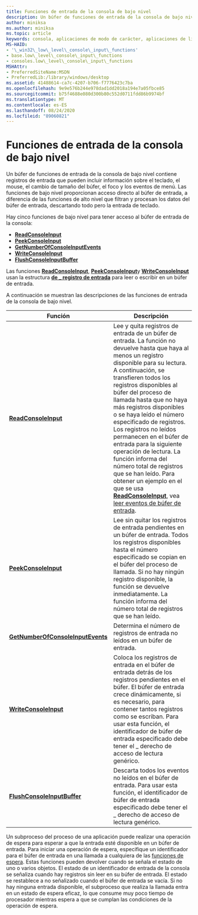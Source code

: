 ```yaml
---
title: Funciones de entrada de la consola de bajo nivel
description: Un búfer de funciones de entrada de la consola de bajo nivel contiene registros de entrada que pueden incluir información sobre el teclado, el mouse, el cambio de tamaño del búfer, el foco y los eventos de menú.
author: miniksa
ms.author: miniksa
ms.topic: article
keywords: consola, aplicaciones de modo de carácter, aplicaciones de línea de comandos, aplicaciones de terminal, API de consola
MS-HAID:
- '\_win32\_low\_level\_console\_input\_functions'
- base.low\_level\_console\_input\_functions
- consoles.low\_level\_console\_input\_functions
MSHAttr:
- PreferredSiteName:MSDN
- PreferredLib:/library/windows/desktop
ms.assetid: 41488614-ca7c-4207-b706-f7776423c7ba
ms.openlocfilehash: 9e9e576b244e978dad1dd2018a194e7a05fbce85
ms.sourcegitcommit: b75f4688e080d300b80c552d0711fdd86b9974bf
ms.translationtype: MT
ms.contentlocale: es-ES
ms.lasthandoff: 08/24/2020
ms.locfileid: "89060821"
---
```

# <a name="low-level-console-input-functions"></a>Funciones de entrada de la consola de bajo nivel


Un búfer de funciones de entrada de la consola de bajo nivel contiene registros de entrada que pueden incluir información sobre el teclado, el mouse, el cambio de tamaño del búfer, el foco y los eventos de menú. Las funciones de bajo nivel proporcionan acceso directo al búfer de entrada, a diferencia de las funciones de alto nivel que filtran y procesan los datos del búfer de entrada, descartando todo pero la entrada de teclado.

Hay cinco funciones de bajo nivel para tener acceso al búfer de entrada de la consola:

- [**ReadConsoleInput**](readconsoleinput.md)
- [**PeekConsoleInput**](peekconsoleinput.md)
- [**GetNumberOfConsoleInputEvents**](getnumberofconsoleinputevents.md)
- [**WriteConsoleInput**](writeconsoleinput.md)
- [**FlushConsoleInputBuffer**](flushconsoleinputbuffer.md)

Las funciones [**ReadConsoleInput**](readconsoleinput.md), [**PeekConsoleInput**](peekconsoleinput.md)y [**WriteConsoleInput**](writeconsoleinput.md) usan la estructura [**de \_ registro de entrada**](input-record-str.md) para leer o escribir en un búfer de entrada.

A continuación se muestran las descripciones de las funciones de entrada de la consola de bajo nivel.


| Función                                                               | Descripción                                                                                                                                                                                                                                                                                                                                                                                                                                                                                                                                                                                                |
|------------------------------------------------------------------------|------------------------------------------------------------------------------------------------------------------------------------------------------------------------------------------------------------------------------------------------------------------------------------------------------------------------------------------------------------------------------------------------------------------------------------------------------------------------------------------------------------------------------------------------------------------------------------------------------------|
| [**ReadConsoleInput**](readconsoleinput.md)                           | Lee y quita registros de entrada de un búfer de entrada. La función no devuelve hasta que haya al menos un registro disponible para su lectura. A continuación, se transfieren todos los registros disponibles al búfer del proceso de llamada hasta que no haya más registros disponibles o se haya leído el número especificado de registros. Los registros no leídos permanecen en el búfer de entrada para la siguiente operación de lectura. La función informa del número total de registros que se han leído. Para obtener un ejemplo en el que se usa [**ReadConsoleInput**](readconsoleinput.md), vea [leer eventos de búfer de entrada](reading-input-buffer-events.md). |
| [**PeekConsoleInput**](peekconsoleinput.md)                           | Lee sin quitar los registros de entrada pendientes en un búfer de entrada. Todos los registros disponibles hasta el número especificado se copian en el búfer del proceso de llamada. Si no hay ningún registro disponible, la función se devuelve inmediatamente. La función informa del número total de registros que se han leído.                                                                                                                                                                                                                                                                                              |
| [**GetNumberOfConsoleInputEvents**](getnumberofconsoleinputevents.md) | Determina el número de registros de entrada no leídos en un búfer de entrada.                                                                                                                                                                                                                                                                                                                                                                                                                                                                                                                                          |
| [**WriteConsoleInput**](writeconsoleinput.md)                         | Coloca los registros de entrada en el búfer de entrada detrás de los registros pendientes en el búfer. El búfer de entrada crece dinámicamente, si es necesario, para contener tantos registros como se escriban. Para usar esta función, el identificador de búfer de entrada especificado debe tener el \_ derecho de acceso de lectura genérico.                                                                                                                                                                                                                                                                                                                           |
| [**FlushConsoleInputBuffer**](flushconsoleinputbuffer.md)             | Descarta todos los eventos no leídos en el búfer de entrada. Para usar esta función, el identificador de búfer de entrada especificado debe tener el \_ derecho de acceso de lectura genérico.                                                                                                                                                                                                                                                                                                                                                                                                                                                          |




Un subproceso del proceso de una aplicación puede realizar una operación de espera para esperar a que la entrada esté disponible en un búfer de entrada. Para iniciar una operación de espera, especifique un identificador para el búfer de entrada en una llamada a cualquiera de las [funciones de espera](https://msdn.microsoft.com/library/windows/desktop/ms687069). Estas funciones pueden devolver cuando se señala el estado de uno o varios objetos. El estado de un identificador de entrada de la consola se señaliza cuando hay registros sin leer en su búfer de entrada. El estado se restablece a no señalizado cuando el búfer de entrada se vacía. Si no hay ninguna entrada disponible, el subproceso que realiza la llamada entra en un estado de espera eficaz, lo que consume muy poco tiempo de procesador mientras espera a que se cumplan las condiciones de la operación de espera.








